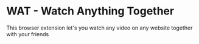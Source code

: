 # WAT - Watch Anything Together

This browser extension let's you watch any video on any website together with your friends
